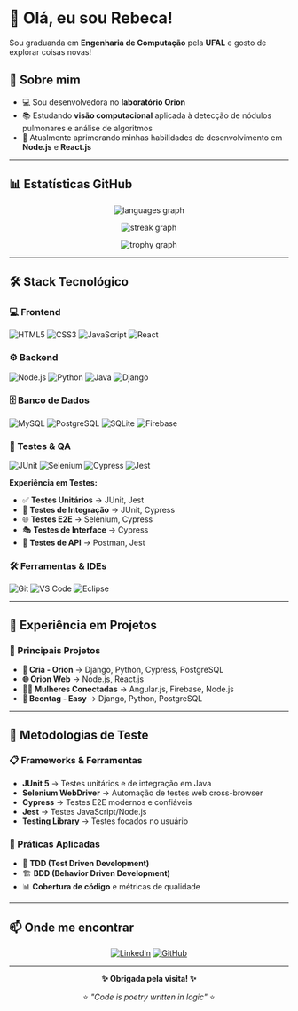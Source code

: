 # 👋 Olá, eu sou Rebeca!

Sou graduanda em **Engenharia de Computação** pela **UFAL** e gosto de explorar coisas novas!

## 🚀 Sobre mim

- 💻 Sou desenvolvedora no **laboratório Orion**
- 📚 Estudando **visão computacional** aplicada à detecção de nódulos pulmonares e análise de algoritmos
- 🌱 Atualmente aprimorando minhas habilidades de desenvolvimento em **Node.js** e **React.js**

---

## 📊 Estatísticas GitHub

<div align="center">
  
![languages graph](https://github-readme-stats.vercel.app/api/top-langs?username=rebecabrandao1&locale=en&hide_title=false&layout=compact&card_width=320&langs_count=5&theme=dracula&hide_border=false)

![streak graph](https://streak-stats.demolab.com?user=rebecabrandao1&locale=en&mode=daily&theme=dracula&hide_border=false&border_radius=5)

![trophy graph](https://github-profile-trophy.vercel.app?username=rebecabrandao1&theme=dracula&column=-1&row=1&margin-w=8&margin-h=8&no-bg=false&no-frame=false)

</div>

---

## 🛠️ Stack Tecnológico

### 💻 Frontend
![HTML5](https://img.shields.io/badge/-HTML5-E34F26?style=flat-square&logo=html5&logoColor=white)
![CSS3](https://img.shields.io/badge/-CSS3-1572B6?style=flat-square&logo=css3&logoColor=white)
![JavaScript](https://img.shields.io/badge/-JavaScript-F7DF1E?style=flat-square&logo=javascript&logoColor=black)
![React](https://img.shields.io/badge/-React-61DAFB?style=flat-square&logo=react&logoColor=black)

### ⚙️ Backend
![Node.js](https://img.shields.io/badge/-Node.js-339933?style=flat-square&logo=node.js&logoColor=white)
![Python](https://img.shields.io/badge/-Python-3776AB?style=flat-square&logo=python&logoColor=white)
![Java](https://img.shields.io/badge/-Java-007396?style=flat-square&logo=java&logoColor=white)
![Django](https://img.shields.io/badge/-Django-092E20?style=flat-square&logo=django&logoColor=white)

### 🗄️ Banco de Dados
![MySQL](https://img.shields.io/badge/-MySQL-4479A1?style=flat-square&logo=mysql&logoColor=white)
![PostgreSQL](https://img.shields.io/badge/-PostgreSQL-336791?style=flat-square&logo=postgresql&logoColor=white)
![SQLite](https://img.shields.io/badge/-SQLite-003B57?style=flat-square&logo=sqlite&logoColor=white)
![Firebase](https://img.shields.io/badge/-Firebase-FFCA28?style=flat-square&logo=firebase&logoColor=black)

### 🧪 Testes & QA
![JUnit](https://img.shields.io/badge/-JUnit-25A162?style=flat-square&logo=junit5&logoColor=white)
![Selenium](https://img.shields.io/badge/-Selenium-43B02A?style=flat-square&logo=selenium&logoColor=white)
![Cypress](https://img.shields.io/badge/-Cypress-17202C?style=flat-square&logo=cypress&logoColor=white)
![Jest](https://img.shields.io/badge/-Jest-C21325?style=flat-square&logo=jest&logoColor=white)

**Experiência em Testes:**
- ✅ **Testes Unitários** → JUnit, Jest
- 🔄 **Testes de Integração** → JUnit, Cypress
- 🌐 **Testes E2E** → Selenium, Cypress
- 🎭 **Testes de Interface** → Cypress
- 📱 **Testes de API** → Postman, Jest

### 🛠️ Ferramentas & IDEs
![Git](https://img.shields.io/badge/-Git-F05032?style=flat-square&logo=git&logoColor=white)
![VS Code](https://img.shields.io/badge/-VS_Code-007ACC?style=flat-square&logo=visual-studio-code&logoColor=white)
![Eclipse](https://img.shields.io/badge/-Eclipse-2C2255?style=flat-square&logo=eclipseide&logoColor=white)

---

## 💼 Experiência em Projetos

### 🚀 Principais Projetos
- **🎯 Cria - Orion** → Django, Python, Cypress, PostgreSQL
- **🌐 Orion Web** → Node.js, React.js
- **👩‍💻 Mulheres Conectadas** → Angular.js, Firebase, Node.js
- **📱 Beontag - Easy** → Django, Python, PostgreSQL

---

## 🧪 Metodologias de Teste

### 📋 Frameworks & Ferramentas
- **JUnit 5** → Testes unitários e de integração em Java
- **Selenium WebDriver** → Automação de testes web cross-browser
- **Cypress** → Testes E2E modernos e confiáveis
- **Jest** → Testes JavaScript/Node.js
- **Testing Library** → Testes focados no usuário

### 🎯 Práticas Aplicadas
- 🔄 **TDD (Test Driven Development)**
- 🏗️ **BDD (Behavior Driven Development)**
- 📊 **Cobertura de código** e métricas de qualidade

---

## 📫 Onde me encontrar

<div align="center">

[![LinkedIn](https://img.shields.io/badge/-LinkedIn-0077B5?style=for-the-badge&logo=linkedin&logoColor=white)](https://www.linkedin.com/in/rebeca-brand%C3%A3o-17a812198/)
[![GitHub](https://img.shields.io/badge/-GitHub-181717?style=for-the-badge&logo=github&logoColor=white)](https://github.com/rebecabrandao1)

</div>

---

<div align="center">
  
**✨ Obrigada pela visita! ✨**

⭐️ *"Code is poetry written in logic"* ⭐️

</div>

